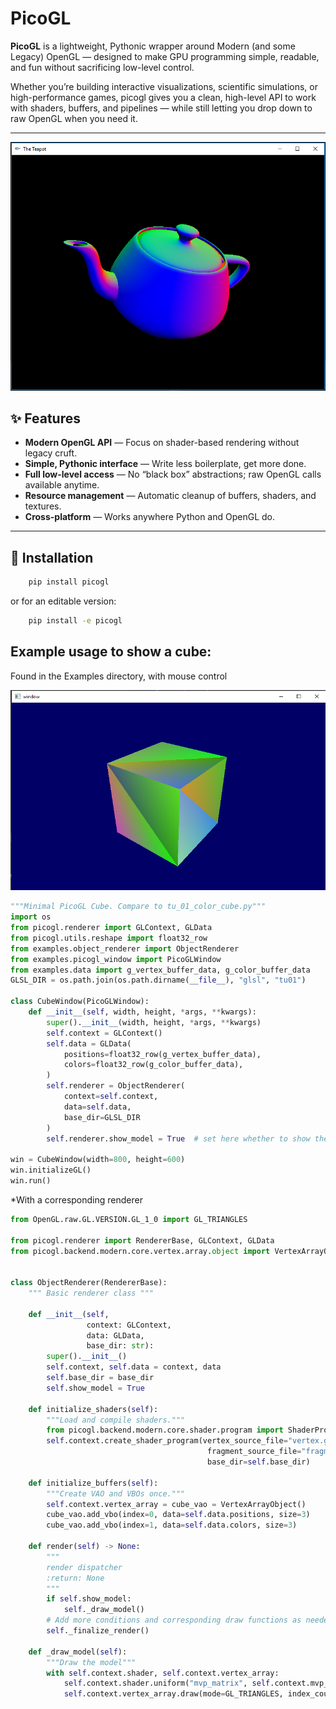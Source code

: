 # PicoGL

**PicoGL** is a lightweight, Pythonic wrapper around Modern (and some Legacy) OpenGL — designed to make GPU programming simple, readable, and fun without sacrificing low-level control.

Whether you’re building interactive visualizations, scientific simulations, or high-performance games, picogl gives you a clean, high-level API to work with shaders, buffers, and pipelines — while still letting you drop down to raw OpenGL when you need it.

---
![teapot](teapot_normal.png)


## ✨ Features

- **Modern OpenGL API** — Focus on shader-based rendering without legacy cruft.
- **Simple, Pythonic interface** — Write less boilerplate, get more done.
- **Full low-level access** — No “black box” abstractions; raw OpenGL calls available anytime.
- **Resource management** — Automatic cleanup of buffers, shaders, and textures.
- **Cross-platform** — Works anywhere Python and OpenGL do.

---

## 🚀 Installation

```bash
    pip install picogl
```
or for an editable version:

```bash
    pip install -e picogl
```

##  Example usage to show a cube:
Found in the Examples directory, with mouse control

![cube](cube.png)


```python
"""Minimal PicoGL Cube. Compare to tu_01_color_cube.py"""
import os
from picogl.renderer import GLContext, GLData
from picogl.utils.reshape import float32_row
from examples.object_renderer import ObjectRenderer
from examples.picogl_window import PicoGLWindow
from examples.data import g_vertex_buffer_data, g_color_buffer_data
GLSL_DIR = os.path.join(os.path.dirname(__file__), "glsl", "tu01")

class CubeWindow(PicoGLWindow):
    def __init__(self, width, height, *args, **kwargs):
        super().__init__(width, height, *args, **kwargs)
        self.context = GLContext()
        self.data = GLData(
            positions=float32_row(g_vertex_buffer_data),
            colors=float32_row(g_color_buffer_data),
        )
        self.renderer = ObjectRenderer(
            context=self.context,
            data=self.data,
            base_dir=GLSL_DIR
        )
        self.renderer.show_model = True  # set here whether to show the cube

win = CubeWindow(width=800, height=600)
win.initializeGL()
win.run()
```
*With a corresponding renderer

```python
from OpenGL.raw.GL.VERSION.GL_1_0 import GL_TRIANGLES

from picogl.renderer import RendererBase, GLContext, GLData
from picogl.backend.modern.core.vertex.array.object import VertexArrayObject


class ObjectRenderer(RendererBase):
    """ Basic renderer class """

    def __init__(self,
                 context: GLContext,
                 data: GLData,
                 base_dir: str):
        super().__init__()
        self.context, self.data = context, data
        self.base_dir = base_dir
        self.show_model = True

    def initialize_shaders(self):
        """Load and compile shaders."""
        from picogl.backend.modern.core.shader.program import ShaderProgram
        self.context.create_shader_program(vertex_source_file="vertex.glsl",
                                            fragment_source_file="fragment.glsl",
                                            base_dir=self.base_dir)

    def initialize_buffers(self):
        """Create VAO and VBOs once."""
        self.context.vertex_array = cube_vao = VertexArrayObject()
        cube_vao.add_vbo(index=0, data=self.data.positions, size=3)
        cube_vao.add_vbo(index=1, data=self.data.colors, size=3)

    def render(self) -> None:
        """
        render dispatcher
        :return: None
        """
        if self.show_model:
            self._draw_model()
        # Add more conditions and corresponding draw functions as needed
        self._finalize_render()

    def _draw_model(self):
        """Draw the model"""
        with self.context.shader, self.context.vertex_array:
            self.context.shader.uniform("mvp_matrix", self.context.mvp_matrix)
            self.context.vertex_array.draw(mode=GL_TRIANGLES, index_count=self.data.vertex_count)

```
